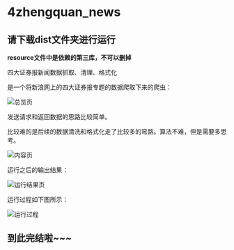 # 4zhengquan_news
## 请下载dist文件夹进行运行
**resource文件中是依赖的第三库，不可以删掉**



四大证券报新闻数据抓取、清理、格式化

是一个将新浪网上的四大证券报专题的数据爬取下来的爬虫：

![总览页](/img/总览页.png)

发送请求和返回数据的思路比较简单。

比较难的是后续的数据清洗和格式化走了比较多的弯路。算法不难，但是需要多思考。

![内容页](/img/内容页.png)


运行之后的输出结果：

![运行结果页](/img/运行结果.png)

运行过程如下图所示：

![运行过程](/img/运行过程.gif)

## 到此完结啦~~~